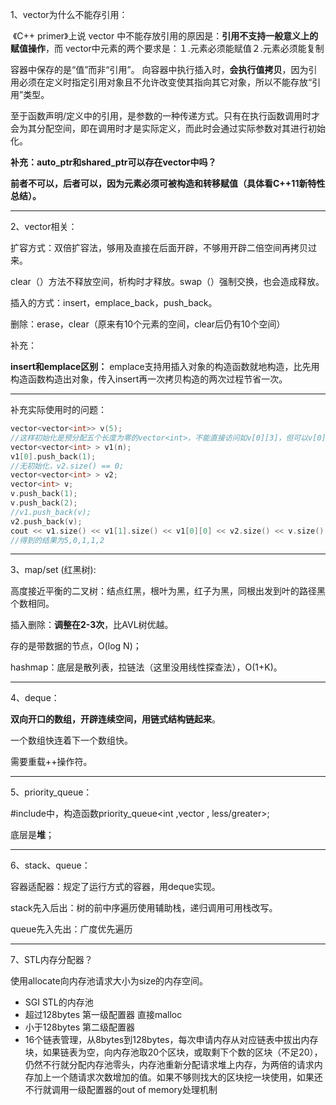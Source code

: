 1、vector为什么不能存引用：

​	《C++ primer》上说 vector 中不能存放引用的原因是：**引用不支持一般意义上的赋值操作**，而 vector中元素的两个要求是：１.元素必须能赋值２.元素必须能复制

容器中保存的是“值”而非“引用”。
向容器中执行插入时，**会执行值拷贝**，因为引用必须在定义时指定引用对象且不允许改变使其指向其它对象，所以不能存放“引用”类型。

至于函数声明/定义中的引用，是参数的一种传递方式。只有在执行函数调用时才会为其分配空间，即在调用时才是实际定义，而此时会通过实际参数对其进行初始化。



**补充：auto_ptr和shared_ptr可以存在vector中吗？**

​	**前者不可以，后者可以，因为元素必须可被构造和转移赋值（具体看C++11新特性总结）。**

***

2、vector相关：

扩容方式：双倍扩容法，够用及直接在后面开辟，不够用开辟二倍空间再拷贝过来。

clear（）方法不释放空间，析构时才释放。swap（）强制交换，也会造成释放。

插入的方式：insert，emplace_back，push_back。

删除：erase，clear（原来有10个元素的空间，clear后仍有10个空间）

补充：

**insert和emplace区别：**
	emplace支持用插入对象的构造函数就地构造，比先用构造函数构造出对象，传入insert再一次拷贝构造的两次过程节省一次。

***

补充实际使用时的问题：

```C++
vector<vector<int>> v(5);
//这样初始化是预分配五个长度为零的vector<int>，不能直接访问如v[0][3]，但可以v[0].push_back(1);
vector<vector<int> > v1(n);
v1[0].push_back(1);
//无初始化，v2.size() == 0;
vector<vector<int> > v2;
vector<int> v;
v.push_back(1);
v.push_back(2);	
//v1.push_back(v);
v2.push_back(v);
cout << v1.size() << v1[1].size() << v1[0][0] << v2.size() << v.size();
//得到的结果为5,0,1,1,2
```



***

3、map/set (红黑树):

高度接近平衡的二叉树：结点红黑，根叶为黑，红子为黑，同根出发到叶的路径黑个数相同。

插入删除：**调整在2-3次**，比AVL树优越。

存的是带数据的节点，O(log N)；

hashmap：底层是散列表，拉链法（这里没用线性探查法），O(1+K)。

***

4、deque：

**双向开口的数组，开辟连续空间，用链式结构链起来**。

一个数组快连着下一个数组快。

需要重载++操作符。

***

5、priority_queue：

#include<queue>中，构造函数priority_queue<int ,vector<int> , less/greater<int>>;

底层是**堆**；

***

6、stack、queue：

容器适配器：规定了运行方式的容器，用deque实现。

stack先入后出：树的前中序遍历使用辅助栈，递归调用可用栈改写。

queue先入先出：广度优先遍历

***

7、STL内存分配器？

使用allocate向内存池请求大小为size的内存空间。

- SGI STL的内存池
- 超过128bytes 第一级配置器 直接malloc
- 小于128bytes 第二级配置器
- 16个链表管理，从8bytes到128bytes，每次申请内存从对应链表中拔出内存块，如果链表为空，向内存池取20个区块，或取剩下个数的区块（不足20），仍然不行就分配内存池零头，内存池重新分配请求堆上内存，为两倍的请求内存加上一个随请求次数增加的值。如果不够则找大的区块挖一块使用，如果还不行就调用一级配置器的out of memory处理机制